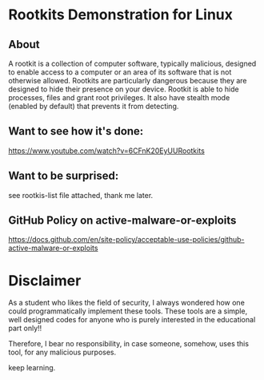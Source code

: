 # Rootkits Demonstration for Linux

## About
A rootkit is a collection of computer software, typically malicious, designed to enable access to a computer or an area of its software that is not otherwise allowed.
Rootkits are particularly dangerous because they are designed to hide their presence on your device. 
Rootkit is able to hide processes, files and grant root privileges. It also have stealth mode (enabled by default) that prevents it from detecting.

## Want to see how it's done:
https://www.youtube.com/watch?v=6CFnK20EyUURootkits 

## Want to be surprised:
see rootkis-list file attached, thank me later.


## GitHub Policy on active-malware-or-exploits
https://docs.github.com/en/site-policy/acceptable-use-policies/github-active-malware-or-exploits


# Disclaimer
As a student who likes the field of security, I always wondered how one could programmatically implement these tools. These tools are a simple, well designed codes for anyone who is purely interested in the educational part only!! 

Therefore, I bear no responsibility, in case someone, somehow, uses this tool, for any malicious purposes. 

keep learning.
